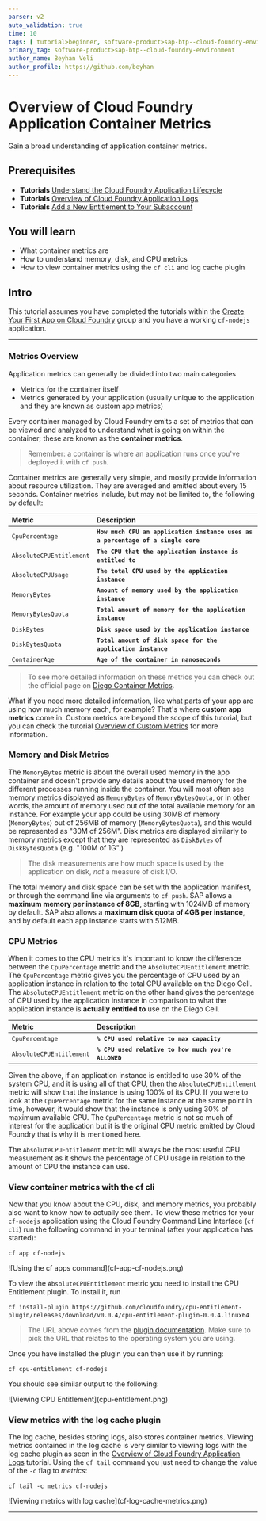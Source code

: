 ```yaml
---
parser: v2
auto_validation: true
time: 10
tags: [ tutorial>beginner, software-product>sap-btp--cloud-foundry-environment]
primary_tag: software-product>sap-btp--cloud-foundry-environment
author_name: Beyhan Veli
author_profile: https://github.com/beyhan
---
```


# Overview of Cloud Foundry Application Container Metrics
<!-- description --> Gain a broad understanding of application container metrics.

## Prerequisites
 - **Tutorials** [Understand the Cloud Foundry Application Lifecycle](cp-cf-understand-application-lifecycle)
 - **Tutorials** [Overview of Cloud Foundry Application Logs](cp-cf-application-logs-overview)
 - **Tutorials** [Add a New Entitlement to Your Subaccount](cp-cf-entitlements-add)


## You will learn
  - What container metrics are
  - How to understand memory, disk, and CPU metrics
  - How to view container metrics using the `cf cli` and log cache plugin

## Intro
This tutorial assumes you have completed the tutorials within the [Create Your First App on Cloud Foundry](group.scp-3-first-app.html) group and you have a working `cf-nodejs` application.

---

### Metrics Overview


Application metrics can generally be divided into two main categories

 - Metrics for the container itself
 - Metrics generated by your application (usually unique to the application and they are known as custom app metrics)


Every container managed by Cloud Foundry emits a set of metrics that can be viewed and analyzed to understand what is going on within the container; these are known as the **container metrics**.

> Remember: a container is where an application runs once you've deployed it with `cf push`.

Container metrics are generally very simple, and mostly provide information about resource utilization. They are averaged and emitted about every 15 seconds. Container metrics include, but may not be limited to, the following by default:

|  Metric    | Description
|  :-------------              | :-------------
|  `CpuPercentage`               | **`How much CPU an application instance uses as a percentage of a single core`**
|  `AbsoluteCPUEntitlement`      | **`The CPU that the application instance is entitled to`**
|  `AbsoluteCPUUsage`            | **`The total CPU used by the application instance`**
|  `MemoryBytes`                 | **`Amount of memory used by the application instance`**
|  `MemoryBytesQuota`            | **`Total amount of memory for the application instance`**
|  `DiskBytes`                  | **`Disk space used by the application instance`**
|  `DiskBytesQuota`              | **`Total amount of disk space for the application instance`**
|  `ContainerAge`                | **`Age of the container in nanoseconds`**

> To see more detailed information on these metrics you can check out the official page on [Diego Container Metrics](https://docs.cloudfoundry.org/loggregator/container-metrics.html#container-metrics).

What if you need more detailed information, like what parts of your app are using how much memory each, for example? That's where **custom app metrics** come in. Custom metrics are beyond the scope of this tutorial, but you can check the tutorial [Overview of Custom Metrics](cp-cf-custom-metrics) for more information.


### Memory and Disk Metrics


 The `MemoryBytes` metric is about the overall used memory in the app container and doesn't provide any details about the used memory for the different processes running inside the container. You will most often see memory metrics displayed as `MemoryBytes` of `MemoryBytesQuota`, or in other words, the amount of memory used out of the total available memory for an instance. For example your app could be using 30MB of memory (`MemoryBytes`) out of 256MB of memory (`MemoryBytesQuota`), and this would be represented as "30M of 256M". Disk metrics are displayed similarly to memory metrics except that they are represented as `DiskBytes` of `DiskBytesQuota` (e.g. "100M of 1G".)

> The disk measurements are how much space is used by the application on disk, _not_ a measure of disk I/O.

The total memory and disk space can be set with the application manifest, or through the command line via arguments to `cf push`. SAP allows a **maximum memory per instance of 8GB**, starting with 1024MB of memory by default. SAP also allows a **maximum disk quota of 4GB per instance**, and by default each app instance starts with 512MB.


### CPU Metrics


When it comes to the CPU metrics it's important to know the difference between the `CpuPercentage` metric and the `AbsoluteCPUEntitlement` metric. The `CpuPercentage` metric gives you the percentage of CPU used by an application instance in relation to the total CPU available on the Diego Cell. The `AbsoluteCPUEntitlement` metric on the other hand gives the percentage of CPU used by the application instance in comparison to what the application instance is **actually entitled to** use on the Diego Cell.

|  Metric    | Description
|  :-------------              | :-------------
|  `CpuPercentage`               | **`% CPU used relative to max capacity`**
|  `AbsoluteCPUEntitlement`      | **`% CPU used relative to how much you're ALLOWED`**

Given the above, if an application instance is entitled to use 30% of the system CPU, and it is using all of that CPU, then the `AbsoluteCPUEntitlement` metric will show that the instance is using 100% of its CPU. If you were to look at the `CpuPercentage` metric for the same instance at the same point in time, however, it would show that the instance is only using 30% of maximum available CPU. The `CpuPercentage` metric is not so much of interest for the application but it is the original CPU metric emitted by Cloud Foundry that is why it is mentioned here.

The `AbsoluteCPUEntitlement` metric will always be the most useful CPU measurement as it shows the percentage of CPU usage in relation to the amount of CPU the instance can use.



### View container metrics with the cf cli


Now that you know about the CPU, disk, and memory metrics, you probably also want to know how to actually see them. To view these metrics for your `cf-nodejs` application using the Cloud Foundry Command Line Interface (`cf cli`) run the following command in your terminal (after your application has started):

```
cf app cf-nodejs
```

<!-- border -->![Using the cf apps command](cf-app-cf-nodejs.png)

To view the `AbsoluteCPUEntitlement` metric you need to install the CPU Entitlement plugin. To install it, run

```
cf install-plugin https://github.com/cloudfoundry/cpu-entitlement-plugin/releases/download/v0.0.4/cpu-entitlement-plugin-0.0.4.linux64
```
> The URL above comes from the [plugin documentation](https://github.com/cloudfoundry/cpu-entitlement-plugin/blob/master/README.md). Make sure to pick the URL that relates to the operating system you are using.

Once you have installed the plugin you can then use it by running:

```
cf cpu-entitlement cf-nodejs
```

You should see similar output to the following:

<!-- border -->![Viewing CPU Entitlement](cpu-entitlement.png)


### View metrics with the log cache plugin


The log cache, besides storing logs, also stores container metrics. Viewing metrics contained in the log cache is very similar to viewing logs with the log cache plugin as seen in the [Overview of Cloud Foundry Application Logs](cp-cf-application-logs-overview) tutorial. Using the `cf tail` command you just need to change the value of the `-c` flag to _metrics_:

```
cf tail -c metrics cf-nodejs
```

<!-- border -->![Viewing metrics with log cache](cf-log-cache-metrics.png)


---
